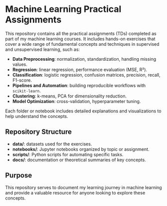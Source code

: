 # Machine Learning Practical Assignments

This repository contains all the practical assignments (TDs) completed as part of my machine learning courses. It includes hands-on exercises that cover a wide range of fundamental concepts and techniques in supervised and unsupervised learning, such as:

- **Data Preprocessing**: normalization, standardization, handling missing values.
- **Regression**: linear regression, performance evaluation (MSE, R²).
- **Classification**: logistic regression, confusion matrices, precision, recall, F1-score.
- **Pipelines and Automation**: building reproducible workflows with `scikit-learn`.
- **Clustering**: k-means, PCA for dimensionality reduction.
- **Model Optimization**: cross-validation, hyperparameter tuning.

Each folder or notebook includes detailed explanations and visualizations to help understand the concepts.

## Repository Structure

- **data/**: datasets used for the exercises.
- **notebooks/**: Jupyter notebooks organized by topic or assignment.
- **scripts/**: Python scripts for automating specific tasks.
- **docs/**: documentation or theoretical summaries of key concepts.

## Purpose

This repository serves to document my learning journey in machine learning and provide a valuable resource for anyone looking to explore these concepts.
